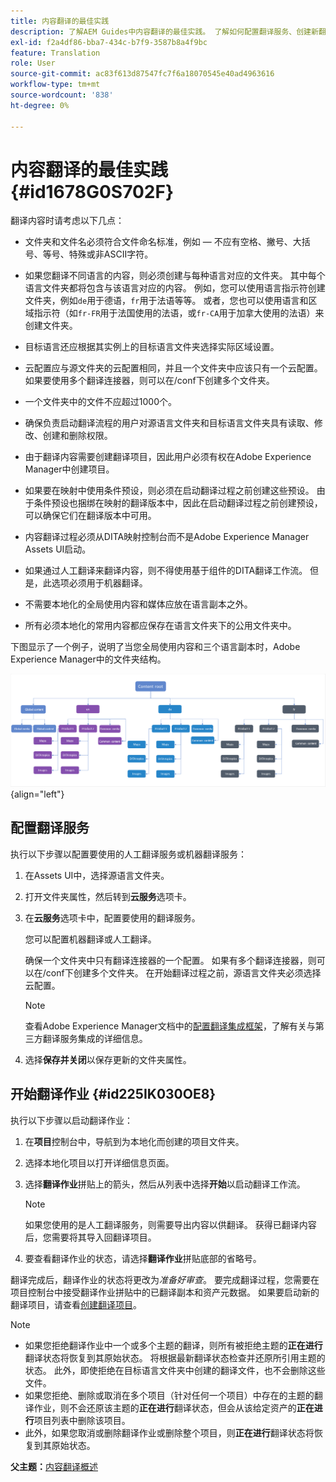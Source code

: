 ```yaml
---
title: 内容翻译的最佳实践
description: 了解AEM Guides中内容翻译的最佳实践。 了解如何配置翻译服务、创建新翻译项目以及启动翻译作业。
exl-id: f2a4df86-bba7-434c-b7f9-3587b8a4f9bc
feature: Translation
role: User
source-git-commit: ac83f613d87547fc7f6a18070545e40ad4963616
workflow-type: tm+mt
source-wordcount: '838'
ht-degree: 0%

---
```


# 内容翻译的最佳实践 {#id1678G0S702F}

翻译内容时请考虑以下几点：

- 文件夹和文件名必须符合文件命名标准，例如 — 不应有空格、撇号、大括号、等号、特殊或非ASCII字符。

- 如果您翻译不同语言的内容，则必须创建与每种语言对应的文件夹。 其中每个语言文件夹都将包含与该语言对应的内容。 例如，您可以使用语言指示符创建文件夹，例如`de`用于德语，`fr`用于法语等等。 或者，您也可以使用语言和区域指示符（如`fr-FR`用于法国使用的法语，或`fr-CA`用于加拿大使用的法语）来创建文件夹。
- 目标语言还应根据其实例上的目标语言文件夹选择实际区域设置。
- 云配置应与源文件夹的云配置相同，并且一个文件夹中应该只有一个云配置。 如果要使用多个翻译连接器，则可以在/conf下创建多个文件夹。
- 一个文件夹中的文件不应超过1000个。
- 确保负责启动翻译流程的用户对源语言文件夹和目标语言文件夹具有读取、修改、创建和删除权限。
- 由于翻译内容需要创建翻译项目，因此用户必须有权在Adobe Experience Manager中创建项目。
- 如果要在映射中使用条件预设，则必须在启动翻译过程之前创建这些预设。 由于条件预设也捆绑在映射的翻译版本中，因此在启动翻译过程之前创建预设，可以确保它们在翻译版本中可用。
- 内容翻译过程必须从DITA映射控制台而不是Adobe Experience Manager Assets UI启动。
- 如果通过人工翻译来翻译内容，则不得使用基于组件的DITA翻译工作流。 但是，此选项必须用于机器翻译。
- 不需要本地化的全局使用内容和媒体应放在语言副本之外。
- 所有必须本地化的常用内容都应保存在语言文件夹下的公用文件夹中。

下图显示了一个例子，说明了当您全局使用内容和三个语言副本时，Adobe Experience Manager中的文件夹结构。

![](images/aem-directory_structure.png){align="left"}

## 配置翻译服务

执行以下步骤以配置要使用的人工翻译服务或机器翻译服务：

1. 在Assets UI中，选择源语言文件夹。

1. 打开文件夹属性，然后转到&#x200B;**云服务**&#x200B;选项卡。

1. 在&#x200B;**云服务**&#x200B;选项卡中，配置要使用的翻译服务。

   您可以配置机器翻译或人工翻译。

   确保一个文件夹中只有翻译连接器的一个配置。 如果有多个翻译连接器，则可以在/conf下创建多个文件夹。 在开始翻译过程之前，源语言文件夹必须选择云配置。

   >[!NOTE]
   >
   > 查看Adobe Experience Manager文档中的[配置翻译集成框架](https://experienceleague.adobe.com/docs/experience-manager-cloud-service/sites/administering/reusing-content/translation/integration-framework.html?lang=en)，了解有关与第三方翻译服务集成的详细信息。

1. 选择&#x200B;**保存并关闭**&#x200B;以保存更新的文件夹属性。


## 开始翻译作业 {#id225IK030OE8}

执行以下步骤以启动翻译作业：

1. 在&#x200B;**项目**&#x200B;控制台中，导航到为本地化而创建的项目文件夹。

1. 选择本地化项目以打开详细信息页面。

1. 选择&#x200B;**翻译作业**&#x200B;拼贴上的箭头，然后从列表中选择&#x200B;**开始**&#x200B;以启动翻译工作流。

   >[!NOTE]
   >
   > 如果您使用的是人工翻译服务，则需要导出内容以供翻译。 获得已翻译内容后，您需要将其导入回翻译项目。

1. 要查看翻译作业的状态，请选择&#x200B;**翻译作业**&#x200B;拼贴底部的省略号。


翻译完成后，翻译作业的状态将更改为&#x200B;*准备好审查*。 要完成翻译过程，您需要在项目控制台中接受翻译作业拼贴中的已翻译副本和资产元数据。 如果要启动新的翻译项目，请查看[创建翻译项目](translate-documents-web-editor.md#create-a-translation-project)。

>[!NOTE]
>
>- 如果您拒绝翻译作业中一个或多个主题的翻译，则所有被拒绝主题的&#x200B;**正在进行**&#x200B;翻译状态将恢复到其原始状态。 将根据最新翻译状态检查并还原所引用主题的状态。 此外，即使拒绝在目标语言文件夹中创建的翻译文件，也不会删除这些文件。
>- 如果您拒绝、删除或取消在多个项目（针对任何一个项目）中存在的主题的翻译作业，则不会还原该主题的&#x200B;**正在进行**&#x200B;翻译状态，但会从该给定资产的&#x200B;**正在进行**&#x200B;项目列表中删除该项目。
>- 此外，如果您取消或删除翻译作业或删除整个项目，则&#x200B;**正在进行**&#x200B;翻译状态将恢复到其原始状态。

**父主题：**[&#x200B;内容翻译概述](translation.md)
